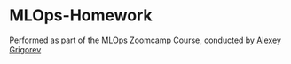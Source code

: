 # MLOps-Homework
Performed as part of the MLOps Zoomcamp Course, conducted by [Alexey Grigorev](https://bit.ly/3BxeAoB)
